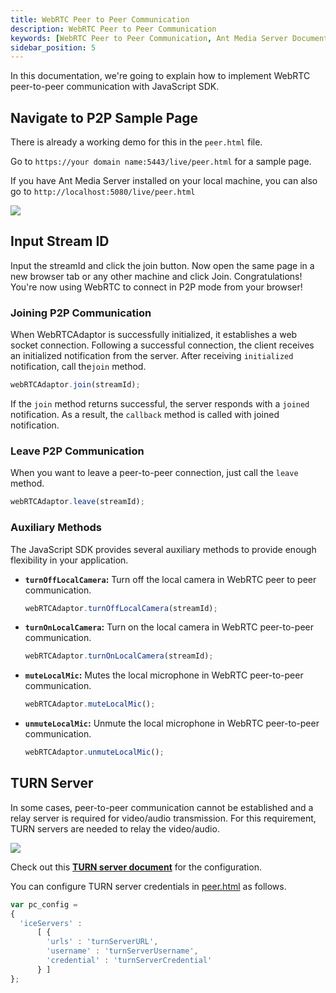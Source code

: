 ```yaml
---
title: WebRTC Peer to Peer Communication
description: WebRTC Peer to Peer Communication
keywords: [WebRTC Peer to Peer Communication, Ant Media Server Documentation, Ant Media Server Tutorials]
sidebar_position: 5
---
```


In this documentation, we're going to explain how to implement WebRTC peer-to-peer communication with JavaScript SDK. 

## Navigate to P2P Sample Page

There is already a working demo for this in the `peer.html` file.

Go to ⁣`https://your domain name:5443/live/peer.html` for a sample page.

If you have Ant Media Server installed on your local machine, you can also go to ```http://localhost:5080/live/peer.html```

![](@site/static/img/publish-live-stream/WebRTC/WebRTC-publishing/WebRTC-peer.png)

## Input Stream ID

Input the streamId and click the join button. Now open the same page in a new browser tab or any other machine and click Join. Congratulations! You're now using WebRTC to connect in P2P mode from your browser!


### Joining P2P Communication

When WebRTCAdaptor is successfully initialized, it establishes a web socket connection. Following a successful connection, the client receives an initialized notification from the server. After receiving ```initialized``` notification, call the```join``` method.

```js
webRTCAdaptor.join(streamId);
```

If the ```join``` method returns successful, the server responds with a ```joined``` notification. As a result, the ```callback``` method is called with joined notification.

### Leave P2P Communication

When you want to leave a peer-to-peer connection, just call the ```leave``` method.

```js
webRTCAdaptor.leave(streamId);
```

### Auxiliary Methods

The JavaScript SDK provides several auxiliary methods to provide enough flexibility in your application.

- **```turnOffLocalCamera```:** Turn off the local camera in WebRTC peer to peer communication.

   ```js
  webRTCAdaptor.turnOffLocalCamera(streamId);
   ```

- **```turnOnLocalCamera```:** Turn on the local camera in WebRTC peer-to-peer communication.

   ```js
  webRTCAdaptor.turnOnLocalCamera(streamId);
   ```
   
- **```muteLocalMic```:** Mutes the local microphone in WebRTC peer-to-peer communication.

   ```js
  webRTCAdaptor.muteLocalMic();
   ```

- **```unmuteLocalMic```:** Unmute the local microphone in WebRTC peer-to-peer communication.

   ```js
  webRTCAdaptor.unmuteLocalMic();
   ```
   
## TURN Server

In some cases, peer-to-peer communication cannot be established and a relay server is required for video/audio transmission. For this requirement, TURN servers are needed to relay the video/audio.

![](@site/static/img/dataPathways.png)

Check out this [**TURN server document**](https://antmedia.io/docs/guides/advanced-usage/turn-instalation/coturn-quick-installation/) for the configuration.

You can configure TURN server credentials in [peer.html](https://github.com/ant-media/StreamApp/blob/master/src/main/webapp/peer.html) as follows.

```js
var pc_config =
{
  'iceServers' : 
      [ {
        'urls' : 'turnServerURL',
        'username' : 'turnServerUsername',
        'credential' : 'turnServerCredential'
      } ]
};
```
